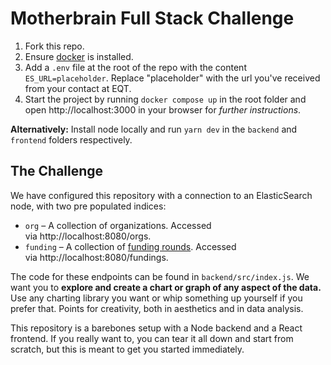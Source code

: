 # Motherbrain Full Stack Challenge

1. Fork this repo.
2. Ensure [docker](https://www.docker.com/) is installed.
3. Add a `.env` file at the root of the repo with the content `ES_URL=placeholder`. Replace "placeholder" with the url you've received from your contact at EQT.
4. Start the project by running `docker compose up` in the root folder and open http://localhost:3000 in your browser for _further instructions_.

**Alternatively:** Install node locally and run `yarn dev` in the `backend` and `frontend` folders respectively.

## The Challenge

We have configured this repository with a connection to an ElasticSearch node, with two pre populated indices:
- `org` – A collection of organizations. Accessed via http://localhost:8080/orgs.
- `funding` – A collection of [funding rounds](https://techcrunch.com/2017/01/08/wtf-is-a-funding-round/). Accessed via http://localhost:8080/fundings.

The code for these endpoints can be found in `backend/src/index.js`.
We want you to **explore and create a chart or graph of any aspect of the data.** 
Use any charting library you want or whip something up yourself if you prefer that. Points for creativity, both in aesthetics and in data analysis.

This repository is a barebones setup with a Node backend and a React frontend. If you really want to, you can tear it all down and start from scratch, but this is meant to get you started immediately.
